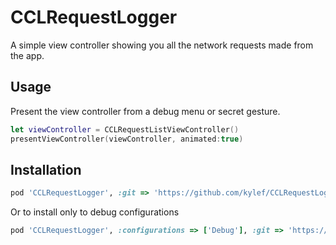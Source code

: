 CCLRequestLogger
================

A simple view controller showing you all the network requests made from the app.

## Usage

Present the view controller from a debug menu or secret gesture.

```swift
let viewController = CCLRequestListViewController()
presentViewController(viewController, animated:true)
```

## Installation

```ruby
pod 'CCLRequestLogger', :git => 'https://github.com/kylef/CCLRequestLogger'
```

Or to install only to debug configurations

```ruby
pod 'CCLRequestLogger', :configurations => ['Debug'], :git => 'https://github.com/kylef/CCLRequestLogger'
```
